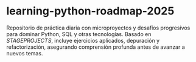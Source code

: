 # learning-python-roadmap-2025
Repositorio de práctica diaria con microproyectos y desafíos progresivos para dominar Python, SQL y otras tecnologías. Basado en *STAGEPROJECTS*, incluye ejercicios aplicados, depuración y refactorización, asegurando comprensión profunda antes de avanzar a nuevos temas.
